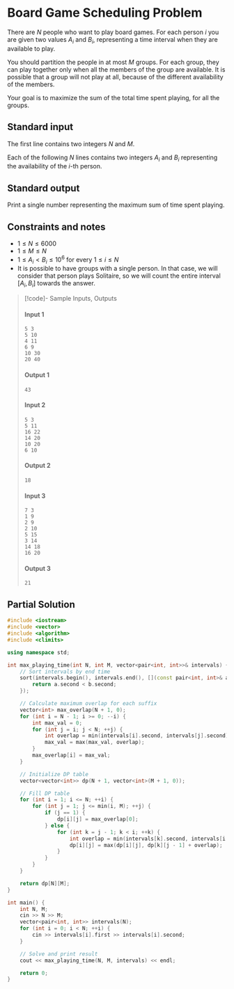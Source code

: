 # Board Game Scheduling Problem

There are $N$ people who want to play board games. For each person $i$ you are given two values $A_i$ and $B_i$, representing a time interval when they are available to play.

You should partition the people in at most $M$ groups. For each group, they can play together only when all the members of the group are available. It is possible that a group will not play at all, because of the different availability of the members.

Your goal is to maximize the sum of the total time spent playing, for all the groups.

## Standard input

The first line contains two integers $N$ and $M$.

Each of the following $N$ lines contains two integers $A_i$ and $B_i$ representing the availability of the $i$-th person.

## Standard output

Print a single number representing the maximum sum of time spent playing.

## Constraints and notes

- $1 \leq N \leq 6000$
- $1 \leq M \leq N$
- $1 \leq A_i < B_i \leq 10^6$ for every $1 \leq i \leq N$
- It is possible to have groups with a single person. In that case, we will consider that person plays Solitaire, so we will count the entire interval $[A_i, B_i]$ towards the answer.

> [!code]- Sample Inputs, Outputs
> 
> #### Input 1
> ```
> 5 3
> 5 10
> 4 11
> 6 9
> 10 30
> 20 40
> ```
> 
> #### Output 1
> ```
> 43
> ```
> 
> #### Input 2
> ```
> 5 3
> 5 11
> 16 22
> 14 20
> 10 20
> 6 10
> ```
> 
> #### Output 2
> ```
> 18
> ```
> 
> #### Input 3
> ```
> 7 3
> 1 9
> 2 9
> 2 10
> 5 15
> 3 14
> 14 18
> 16 20
> ```
> 
> #### Output 3
> ```
> 21
> ```

## Partial Solution
```cpp
#include <iostream>
#include <vector>
#include <algorithm>
#include <climits>

using namespace std;

int max_playing_time(int N, int M, vector<pair<int, int>>& intervals) {
    // Sort intervals by end time
    sort(intervals.begin(), intervals.end(), [](const pair<int, int>& a, const pair<int, int>& b) {
        return a.second < b.second;
    });

    // Calculate maximum overlap for each suffix
    vector<int> max_overlap(N + 1, 0);
    for (int i = N - 1; i >= 0; --i) {
        int max_val = 0;
        for (int j = i; j < N; ++j) {
            int overlap = min(intervals[i].second, intervals[j].second) - max(intervals[i].first, intervals[j].first);
            max_val = max(max_val, overlap);
        }
        max_overlap[i] = max_val;
    }

    // Initialize DP table
    vector<vector<int>> dp(N + 1, vector<int>(M + 1, 0));

    // Fill DP table
    for (int i = 1; i <= N; ++i) {
        for (int j = 1; j <= min(i, M); ++j) {
            if (j == 1) {
                dp[i][j] = max_overlap[0];
            } else {
                for (int k = j - 1; k < i; ++k) {
                    int overlap = min(intervals[k].second, intervals[i - 1].second) - max(intervals[k].first, intervals[i - 1].first);
                    dp[i][j] = max(dp[i][j], dp[k][j - 1] + overlap);
                }
            }
        }
    }

    return dp[N][M];
}

int main() {
    int N, M;
    cin >> N >> M;
    vector<pair<int, int>> intervals(N);
    for (int i = 0; i < N; ++i) {
        cin >> intervals[i].first >> intervals[i].second;
    }

    // Solve and print result
    cout << max_playing_time(N, M, intervals) << endl;

    return 0;
}

```